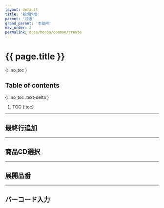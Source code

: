 ```yaml
---
layout: default
title: '新規作成'
parent: '共通'
grand_parent: '本部用'
nav_order: 2
permalink: docs/honbu/common/create
---
```


# {{ page.title }}
{: .no_toc }

## Table of contents
{: .no_toc .text-delta }

1. TOC
{:toc}

---

## 最終行追加

---

## 商品CD選択

---

## 展開品番

---

## バーコード入力
